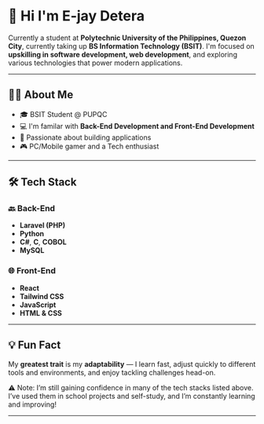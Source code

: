 # 👋 Hi I'm E-jay Detera

Currently a student at **Polytechnic University of the Philippines, Quezon City**, currently taking up **BS Information Technology (BSIT)**. I'm focused on **upskilling in software development, web development**, and exploring various technologies that power modern applications.

---

## 👨‍💻 About Me

- 🎓 BSIT Student @ PUPQC  
- 💻 I'm familar with **Back-End Development and Front-End Development**
- 🚀 Passionate about building applications
- 🎮 PC/Mobile gamer and a Tech enthusiast

---

## 🛠️ Tech Stack

### 🔙 Back-End
- **Laravel (PHP)**
- **Python**
- **C#**, **C**, **COBOL**
- **MySQL**

### 🌐 Front-End
- **React**
- **Tailwind CSS**
- **JavaScript**
- **HTML & CSS**

---

## 💡 Fun Fact
My **greatest trait** is my **adaptability** — I learn fast, adjust quickly to different tools and environments, and enjoy tackling challenges head-on.

⚠️ Note: I’m still gaining confidence in many of the tech stacks listed above. I’ve used them in school projects and self-study, and I’m constantly learning and improving!

---

